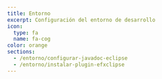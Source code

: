 ```yaml
---
title: Entorno
excerpt: Configuración del entorno de desarrollo
icon:
  type: fa
  name: fa-cog
color: orange
sections:
  - /entorno/configurar-javadoc-eclipse
  - /entorno/instalar-plugin-efxclipse
---
```


